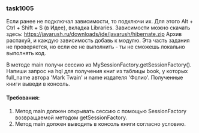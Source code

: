 
### task1005

Если ранее не подключал зависимости, то подключи их. Для этого Alt + Ctrl + Shift + S (в Идее), вкладка Libraries.
Зависимости можно скачать здесь: https://javarush.ru/downloads/ide/javarush/hibernate.zip
Архив распакуй, и каждую зависимость добавь к модулю.
Эта часть задания не проверяется, но если ее не выполнить - ты не сможешь локально выполнять код.

В методе main получи сессию из MySessionFactory.getSessionFactory().
Напиши запрос на hql для получения книг из таблицы book,
у которых full_name автора &#39;Mark Twain&#39; и name издателя &#39;Фолио&#39;.
Полученные книги выведи в консоль.


#### Требования:
1.	Метод main должен открывать сессию с помощью SessionFactory возвращаемой методом getSessionFactory.
2.	Метод main должен выводить в консоль книги согласно условию.

